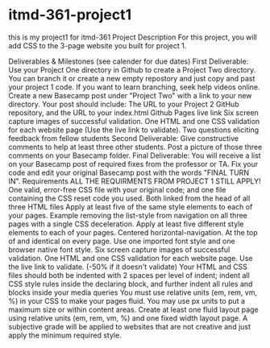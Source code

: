 # itmd-361-project1
this is my project1 for itmd-361
Project Description
For this project, you will add CSS to the 3-page website you built for project 1.

Deliverables & Milestones (see calender for due dates)
First Deliverable: Use your Project One directory in Github to create a Project Two directory. You can branch it or create a new empty repostory and just copy and past your project 1 code. If you want to learn branching, seek help videos online. Create a new Basecamp post under "Project Two" with a link to your new directory. Your post should include:
The URL to your Project 2 GitHub repository, and the URL to your index.html Github Pages live link
Six screen capture images of successful validation. One HTML and one CSS validation for each website page (Use the live link to validate).
Two questions eliciting feedback from fellow students
Second Deliverable: Give constructive comments to help at least three other students. Post a picture of those three comments on your Basecamp folder.
Final Deliverable: You will receive a list on your Basecamp post of required fixes from the professor or TA. Fix your code and edit your original Basecamp post with the words "FINAL TURN IN".
Requirements
ALL THE REQUIRMENTS FROM PROJECT 1 STILL APPLY!
One valid, error-free CSS file with your original code; and one file containing the CSS reset code you used. Both linked from the head of all three HTML files
Apply at least five of the same style elements to each of your pages. Example removing the list-style from navigation on all three pages with a single CSS deceleration.
Apply at least five different style elements to each of your pages.
Centered horizontal-navigation. At the top of and identical on every page.
Use one imported font style and one browser native font style.
Six screen capture images of successful validation. One HTML and one CSS validation for each website page. Use the live link to validate. (-50% if it doesn't validate)
Your HTML and CSS files should both be indented with 2 spaces per level of indent; indent all CSS style rules inside the declaring block, and further indent all rules and blocks inside your media queries
You must use relative units (em, rem, vm, %) in your CSS to make your pages fluid. You may use px units to put a maximum size or within content areas.
Create at least one fluid layout page using relative units (em, rem, vm, %) and one fixed width layout page.
A subjective grade will be applied to websites that are not creative and just apply the minimum required style.